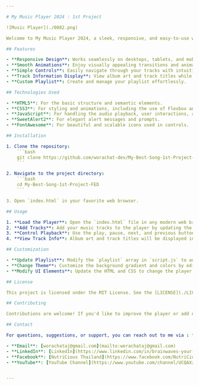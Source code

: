 ```yaml
---

# My Music Player 2024 : 1st Project

![Music Player](./0082.png)

Welcome to My Music Player 2024, a sleek, responsive, and easy-to-use web-based music player designed for music lovers. This player features smooth UI animations, a modern design, and intuitive controls, making it a perfect choice for anyone looking to enjoy their music in style.

## Features

- **Responsive Design**: Works seamlessly on desktops, tablets, and mobile devices.
- **Smooth Animations**: Enjoy visually appealing transitions and animations.
- **Simple Controls**: Easily navigate through your tracks with intuitive play, pause, next, and previous buttons.
- **Track Information Display**: View album art and track titles while listening.
- **Custom Playlist**: Create and manage your playlist effortlessly.

## Technologies Used

- **HTML5**: For the basic structure and semantic elements.
- **CSS3**: For styling and animations, including the use of Flexbox and keyframe animations.
- **JavaScript**: For handling the audio playback, user interactions, and dynamic UI updates.
- **SweetAlert2**: For elegant alert messages and prompts.
- **FontAwesome**: For beautiful and scalable icons used in controls.

## Installation

1. Clone the repository:
    ```bash
    git clone https://github.com/worachat-dev/My-Best-Song-1st-Project-FED.git
    ```

2. Navigate to the project directory:
    ```bash
    cd My-Best-Song-1st-Project-FED
    ```

3. Open `index.html` in your favorite web browser.

## Usage

1. **Load the Player**: Open the `index.html` file in any modern web browser.
2. **Add Tracks**: Add your music tracks to the player by updating the playlist in `script.js`.
3. **Control Playback**: Use the play, pause, next, and previous buttons to control the music playback.
4. **View Track Info**: Album art and track titles will be displayed in the player as you navigate through your playlist.

## Customization

- **Update Playlist**: Modify the `playlist` array in `script.js` to add your own music tracks.
- **Change Theme**: Customize the background gradient and colors by editing the CSS in `style.css`.
- **Modify UI Elements**: Update the HTML and CSS to change the player layout or add new features.

## License

This project is licensed under the MIT License. See the [LICENSE](./LICENSE.txt) file for more details.

## Contributing

Contributions are welcome! If you'd like to improve the player or add new features, feel free to fork the repository and submit a pull request.

## Contact

For questions, suggestions, or support, you can reach out to me via : **Worachat W, Dev.** - *Data Science, Engineering & Full Stack Dev. 2024* 

- **Email**: [worachataj@gmail.com](mailto:worachataj@gmail.com)
- **LinkedIn**: [LinkedIn](https://www.linkedin.com/in/brainwaves-your-ai-playground-82155961)
- **Facebook**: [NutriCious Thailand](https://www.facebook.com/NutriCious.Thailand)
- **YouTube**: [YouTube Channel](https://www.youtube.com/channel/UCQAXzKOFgKuVb-OFbLqJkYQ)


---
```

